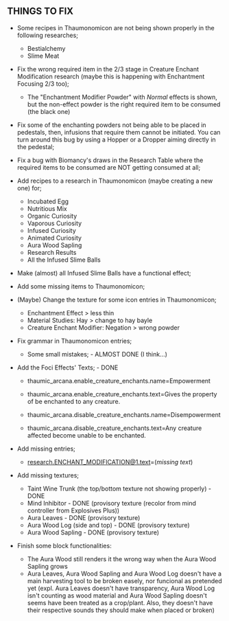 THINGS TO FIX
-

* Some recipes in Thaumonomicon are not being shown properly in the following researches;
  - Bestialchemy
  - Slime Meat

* Fix the wrong required item in the 2/3 stage in Creature Enchant Modification research (maybe this is happening with Enchantment Focusing 2/3 too);
  - The "Enchantment Modifier Powder" with *Normal* effects is shown, but the non-effect powder is the right required item to be consumed (the black one)

* Fix some of the enchanting powders not being able to be placed in pedestals, then, infusions that require them cannot be initiated. You can turn around this bug by using a Hopper or a Dropper aiming directly in the pedestal;

* Fix a bug with Biomancy's draws in the Research Table where the required items to be consumed are NOT getting consumed at all;

* Add recipes to a research in Thaumonomicon (maybe creating a new one) for;
  - Incubated Egg
  - Nutritious Mix
  - Organic Curiosity
  - Vaporous Curiosity
  - Infused Curiosity
  - Animated Curiosity
  - Aura Wood Sapling
  - Research Results
  - All the Infused Slime Balls

* Make (almost) all Infused Slime Balls have a functional effect;

* Add some missing items to Thaumonomicon;

* (Maybe) Change the texture for some icon entries in Thaumonomicon;
  - Enchantment Effect > less thin
  - Material Studies: Hay > change to hay bayle
  - Creature Enchant Modifier: Negation > wrong powder

* Fix grammar in Thaumonomicon entries;
  - Some small mistakes; - ALMOST DONE (I think...)

* Add the Foci Effects' Texts; - DONE
  - thaumic_arcana.enable_creature_enchants.name=Empowerment
  - thaumic_arcana.enable_creature_enchants.text=Gives the property of be enchanted to any creature.

  - thaumic_arcana.disable_creature_enchants.name=Disempowerment
  - thaumic_arcana.disable_creature_enchants.text=Any creature affected become unable to be enchanted.

* Add missing entries;
  - research.ENCHANT_MODIFICATION@1.text=(*missing text*)

* Add missing textures;
  - Taint Wine Trunk (the top/bottom texture not showing properly) - DONE
  - Mind Inhibitor - DONE (provisory texture (recolor from mind controller from Explosives Plus))
  - Aura Leaves - DONE (provisory texture)
  - Aura Wood Log (side and top) - DONE (provisory texture)
  - Aura Wood Sapling - DONE (provisory texture)

* Finish some block functionalities:
  - The Aura Wood still renders it the wrong way when the Aura Wood Sapling grows
  - Aura Leaves, Aura Wood Sapling and Aura Wood Log doesn't have a main harvesting tool to be broken easely, nor funcional as pretended yet (expl. Aura Leaves doesn't have transparency, Aura Wood Log isn't counting as wood material and Aura Wood Sapling doesn't seems have been treated as a crop/plant. Also, they doesn't have their respective sounds they should make when placed or broken)
